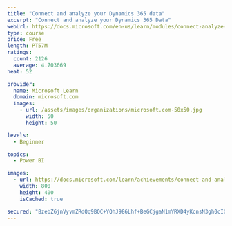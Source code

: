 ```yaml
---
title: "Connect and analyze your Dynamics 365 data​"
excerpt: "Connect and analyze your Dynamics 365 Data​"
webUrl: https://docs.microsoft.com/en-us/learn/modules/connect-analyze-dynamics-365-data/
type: course
price: Free
length: PT57M
ratings:
  count: 2126
  average: 4.703669
heat: 52

provider:
  name: Microsoft Learn
  domain: microsoft.com
  images:
    - url: /assets/images/organizations/microsoft.com-50x50.jpg
      width: 50
      height: 50

levels:
  - Beginner

topics:
  - Power BI

images:
  - url: https://docs.microsoft.com/learn/achievements/connect-and-analyze-your-microsoft-dynamics-365-data-social.png
    width: 800
    height: 400
    isCached: true

secured: "BzebZ6jnVyvmZRdQq9BOC+YQhJ986Lhf+BeGCjgaN1mYRXD4yKcnsN3gh0cIQU2PxR5D9h7TnuhSzmru5nvfBPo0dGtSJ6v3bLHvt8KAQs54NAvkEU6GfKq3HwVczIFvvhniKDebErkz0eaajiMHZ2hqpKZz20VdXPaMxYcZZ/8AwsmgXL2GPj/tAwRbmqaboLegKnM5irB+Ep3fkbOiXb9Bu9eSkB8AlnP1qx2R9iBbEYjvdm9f3l1jyKwlIEU7I45sbKZ9UFBw45whtQrDMzMJJ99IKsg1T7dWYsrdrnd7vqkHq+mQS1iSF9EWvJ8eXe7rlDFxF7aqTDZ5oSxAkBlVMZY1k1aXMc8+1my68Db42gJIurDLmdT8iwt4OjvvGr7E1mt8fg1q4vmQBh8yJTfKkhpTEC4FnH6OAXBIb6M=;fXxGD1qLbjmbD65Oyww4XQ=="
---
```


